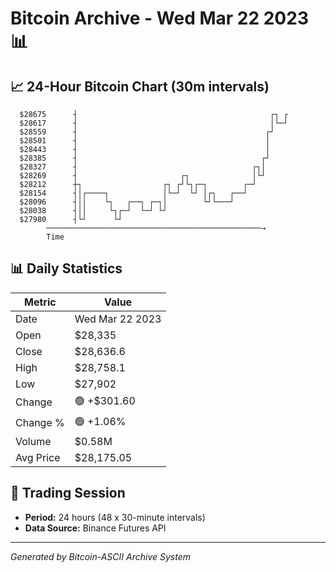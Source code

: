 # Bitcoin Archive - Wed Mar 22 2023 📊

## 📈 24-Hour Bitcoin Chart (30m intervals)

```
  $28675      ┤                                           ┌┐ ┌ 
  $28617      ┤                                           │└─┘ 
  $28559      ┤                                          ┌┘    
  $28501      ┤                                          │     
  $28443      ┤                                          │     
  $28385      ┤                                         ┌┘     
  $28327      ┤                                       ┌┐│      
  $28269      ┤                       ┌┐              │└┘      
  $28212      ┼┐                  ┌┐ ┌┘└┐┌─┐        ┌─┘        
  $28154      ┤│┌────┐            │└─┘  └┘ │┌┐   ┌──┘          
  $28096      ┤││    └┐   ┌──┐ ┌─┐│        └┘└───┘             
  $28038      ┤││     └┐┌─┘  └─┘ └┘                            
  $27980      ┤└┘      └┘                                      
        ────────────────────────────────────────────────→
        Time
```

## 📊 Daily Statistics

| Metric | Value |
|--------|-------|
| Date | Wed Mar 22 2023 |
| Open | $28,335 |
| Close | $28,636.6 |
| High | $28,758.1 |
| Low | $27,902 |
| Change | 🟢 +$301.60 |
| Change % | 🟢 +1.06% |
| Volume | $0.58M |
| Avg Price | $28,175.05 |

## 📅 Trading Session

- **Period:** 24 hours (48 x 30-minute intervals)
- **Data Source:** Binance Futures API

---
*Generated by Bitcoin-ASCII Archive System*
